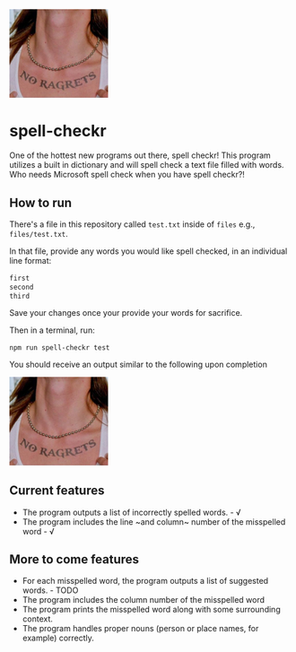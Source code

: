 <img src="./assets/no-ragrets.png" width="35%">

# spell-checkr

One of the hottest new programs out there, spell checkr! This program utilizes a built in dictionary and will spell check a text file filled with words. Who needs Microsoft spell check when you have spell checkr?!

## How to run

There's a file in this repository called `test.txt` inside of `files` e.g., `files/test.txt`.

In that file, provide any words you would like spell checked, in an individual line format:
```
first
second
third
```

Save your changes once your provide your words for sacrifice.

Then in a terminal, run:
```
npm run spell-checkr test
```

You should receive an output similar to the following upon completion

<img src="./assets/no-ragrets.png" width="35%">

## Current features

- The program outputs a list of incorrectly spelled words. - √
- The program includes the line ~and column~ number of the misspelled word - √

## More to come features

- For each misspelled word, the program outputs a list of suggested words. - TODO
- The program includes the column number of the misspelled word
- The program prints the misspelled word along with some surrounding context.
- The program handles proper nouns (person or place names, for example) correctly.

